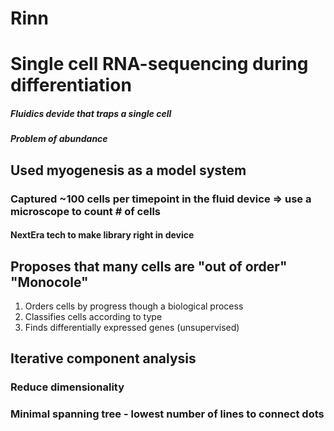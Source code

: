 # Rinn

# Single cell RNA-sequencing during differentiation
##### Fluidics devide that traps a single cell
##### Problem of abundance

## Used myogenesis as a model system
### Captured ~100 cells per timepoint in the fluid device => use a microscope to count # of cells
#### NextEra tech to make library right in device

## Proposes that many cells are "out of order" "Monocole"
1. Orders cells by progress though a biological process
2. Classifies cells according to type
3. Finds differentially expressed genes (unsupervised)
## Iterative component analysis
### Reduce dimensionality
### Minimal spanning tree - lowest number of lines to connect dots
